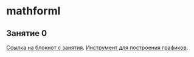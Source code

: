 # mathforml
## Занятие 0

 [Ссылка на блокнот с занятия](https://1drv.ms/u/s!AtKOK2CTXZpFgSj5tbnTFFyWt75T).
 [Инструмент для построения графиков](https://www.desmos.com/?lang=ru).
 
 
 
